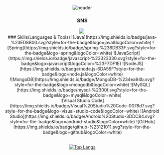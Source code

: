 <div align="center">
  
  ![header](https://capsule-render.vercel.app/api?type=waving&color=003374&height=300&section=header&text=Hello%20world&fontSize=60&fontColor=ffffff)
  <br>
  ### SNS
  <a href="https://cloud-cuckoo-land.tistory.com/">
     <img
          src="https://img.shields.io/badge/tistory-FF6A00.svg?style=for-the-badge&logo=tistory&logoColor=white&link=https://cloud-cuckoo-land.tistory.com/">
  </a>
   <a href="https://velog.io/@hui-cloud">
     <img
          https://img.shields.io/badge/velog-%20C997.svg?style=for-the-badge&logo=velog&logoColor=white&link=https://velog.io/@hui-cloud>
  </a>
  <br>
  ### Skills(Languages & Tools)
  ![Java](https://img.shields.io/badge/java-%23ED8B00.svg?style=for-the-badge&logo=java&logoColor=white) ![Spring](https://img.shields.io/badge/spring-%236DB33F.svg?style=for-the-badge&logo=spring&logoColor=white) ![JavaScript](https://img.shields.io/badge/javascript-%23323330.svg?style=for-the-badge&logo=javascript&logoColor=%23F7DF1E) ![NodeJS](https://img.shields.io/badge/node.js-6DA55F?style=for-the-badge&logo=node.js&logoColor=white) 
  <br>![MongoDB](https://img.shields.io/badge/MongoDB-%234ea94b.svg?style=for-the-badge&logo=mongodb&logoColor=white) ![MySQL](https://img.shields.io/badge/mysql-%2300f.svg?style=for-the-badge&logo=mysql&logoColor=white)
  <br>![Visual Studio Code](https://img.shields.io/badge/Visual%20Studio%20Code-0078d7.svg?style=for-the-badge&logo=visual-studio-code&logoColor=white) ![Android Studio](https://img.shields.io/badge/Android%20Studio-3DDC84.svg?style=for-the-badge&logo=android-studio&logoColor=white)  ![GitHub](https://img.shields.io/badge/github-%23121011.svg?style=for-the-badge&logo=github&logoColor=white)

  <br>[![Top Langs](https://github-readme-stats.vercel.app/api/top-langs/?username=huitopia&layout=compact)](https://github.com/huitopia/github-readme-stats)

</div>
